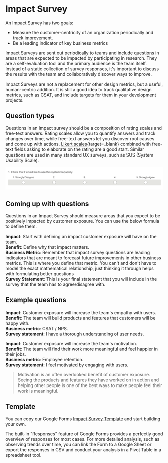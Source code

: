 # Impact Survey

An Impact Survey has two goals:

- Measure the customer-centricity of an organization periodically and track improvement.
- Be a leading indicator of key business metrics

Impact Surveys are sent out periodically to teams and include questions in areas that are expected to be impacted by participating in research. They are a self-evaluation tool and the primary audience is the team itself. Instead of a static collection of survey responses, it's important to discuss the results with the team and collaboratively discover ways to improve.

Impact Surveys are not a replacement for other design metrics, but a useful, human-centric addition. It is still a good idea to track qualitative design metrics, such as CSAT, and include targets for them in your development projects.

## Question types

Questions in an Impact survey should be a composition of rating scales and free-text answers. Rating scales allow you to quantify answers and track changes over time, while free-text answers let you discover root causes and come up with actions. [Likert scales](https://en.wikipedia.org/wiki/Likert_scale){target=_blank} combined with free-text fields asking to elaborate on the rating are a good start. Similar questions are used in many standard UX surveys, such as SUS (System Usability Scale). 

![Example of a Likert scale question](img/sus_question.png)

## Coming up with questions

Questions in an Impact Survey should measure areas that you expect to be positively impacted by customer exposure. You can use the below formula to define them.

**Impact**: Start with defining an impact customer exposure will have on the team.  
**Benefit**: Define why that impact matters.  
**Business Metric**: Remember that impact survey questions are leading indicators that are meant to forecast future improvements in other business metrics. This is where you define that metric. You can't and don't have to model the exact mathematical relationship, just thinking it through helps with formulating better questions  
**Survey Statement**: This is your final statement that you will include in the survey that the team has to agree/disagree with.  


## Example questions

**Impact**: Customer exposure will increase the team's empathy with users.  
**Benefit**: The team will build products and features that customers will be happy with.  
**Business metric**: CSAT / NPS.  
**Survey statement**: I have a thorough understanding of user needs.  

**Impact**: Customer exposure will increase the team's motivation.  
**Benefit**: The team will find their work more meaningful and feel happier in their jobs.  
**Business metric**: Employee retention.  
**Survey statement**: I feel motivated by engaging with users.  

> Motivation is an often overlooked benefit of customer exposure. Seeing the products and features they have worked on in action and helping other people is one of the best ways to make people feel their work is meaningful.

## Template

You can copy our Google Forms [Impact Survey Template](https://docs.google.com/forms/d/e/1FAIpQLScuCrSh3AvxXexmTR_y2ixINZ7jUTWdEVxrDleXY3jUUT986Q/viewform?usp=sf_link) and start building your own.

The built-in "Responses" feature of Google Forms provides a perfectly good overview of responses for most cases.
For more detailed analysis, such as observing trends over time, you can link the Form to a Google Sheet or export the responses in CSV and conduct your analysis in a Pivot Table in a spreadsheet tool.

